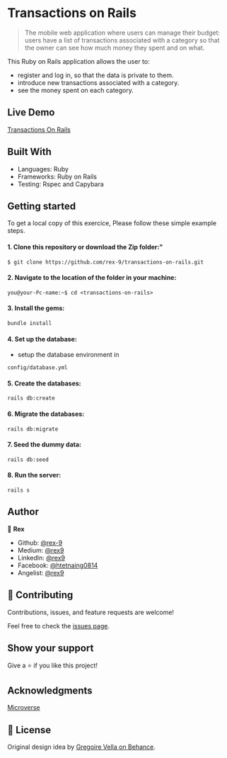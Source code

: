 # Transactions on Rails

> The mobile web application where users can manage their budget: users have a list of transactions associated with a category so that the owner can see how much money they spent and on what.

This Ruby on Rails application allows the user to:
- register and log in, so that the data is private to them.
- introduce new transactions associated with a category.
- see the money spent on each category.

## Live Demo
[Transactions On Rails](https://transaction-on-rails.herokuapp.com/)

## Built With

- Languages: Ruby
- Frameworks: Ruby on Rails
- Testing: Rspec and Capybara

## Getting started

To get a local copy of this exercice, Please follow these simple example steps.

#### 1. Clone this repository or download the Zip folder:"

```
$ git clone https://github.com/rex-9/transactions-on-rails.git
```

#### 2. Navigate to the location of the folder in your machine:

```
you@your-Pc-name:~$ cd <transactions-on-rails>
```

#### 3. Install the gems:

```
bundle install
```

#### 4. Set up the database:

- setup the database environment in
```
config/database.yml
```

#### 5. Create the databases:
```
rails db:create
```

#### 6. Migrate the databases:

```
rails db:migrate
```

#### 7. Seed the dummy data:

```
rails db:seed
```
#### 8. Run the server:

```
rails s
```

## Author

👤 **Rex**

- Github: [@rex-9](https://github.com/rex-9/)<br>
- Medium: [@rex9](https://medium.com/rex9/)<br>
- LinkedIn: [@rex9](https://www.linkedin.com/in/rex9/)<br>
- Facebook: [@htetnaing0814](https://www.facebook.com/htetnaing0814)<br>
- Angelist: [@rex9](https://angel.co/u/rex9)<br>

## 🤝 Contributing

Contributions, issues, and feature requests are welcome!

Feel free to check the [issues page](../../issues/).

## Show your support

Give a ⭐️ if you like this project!

## Acknowledgments

[Microverse](https://bit.ly/MicroverseTN)

## 📝 License

Original design idea by [Gregoire Vella on Behance](https://www.behance.net/gregoirevella).
